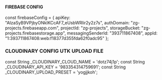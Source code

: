 #### FIREBASE CONFIG
const firebaseConfig = {
  apiKey: "AIzaSyB9VPjbyONkIKCcAF7_eUsbWRlir2y2z7s",
  authDomain: "zg-projects.firebaseapp.com",
  projectId: "zg-projects",
  storageBucket: "zg-projects.firebasestorage.app",
  messagingSenderId: "393711867408",
  appId: "1:393711867408:web:f18377d355fda62f0adc95"
};

### CLOUDINARY CONFIG UTK UPLOAD FILE
const String _CLOUDINARY_CLOUD_NAME = 'dotz74j1p';
const String _CLOUDINARY_API_KEY = '983354314759691';
const String _CLOUDINARY_UPLOAD_PRESET = 'yogjjkoh';